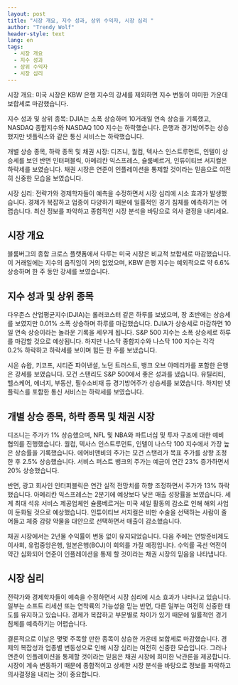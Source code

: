 ```yaml
---
layout: post
title: "시장 개요, 지수 성과, 상위 수익자, 시장 심리 "
author: "Trendy Wolf"
header-style: text
lang: en
tags:
  - 시장 개요
  - 지수 성과
  - 상위 수익자
  - 시장 심리
---
```


시장 개요: 미국 시장은 KBW 은행 지수의 강세를 제외하면 지수 변동이 미미한 가운데 보합세로 마감했습니다. 

지수 성과 및 상위 종목: DJIA는 소폭 상승하며 10거래일 연속 상승을 기록했고, NASDAQ 종합지수와 NASDAQ 100 지수는 하락했습니다. 은행과 경기방어주는 상승했지만 넷플릭스와 같은 통신 서비스는 하락했습니다. 

개별 상승 종목, 하락 종목 및 채권 시장: 디즈니, 퀄컴, 텍사스 인스트루먼트, 인텔이 상승세를 보인 반면 인터퍼블릭, 아메리칸 익스프레스, 슐룸베르거, 인튜이티브 서지컬은 하락세를 보였습니다. 채권 시장은 연준이 인플레이션을 통제할 것이라는 믿음으로 여전히 신중한 모습을 보였습니다. 

시장 심리: 전략가와 경제학자들이 예측을 수정하면서 시장 심리에 시소 효과가 발생했습니다. 경제가 복잡하고 업종이 다양하기 때문에 일률적인 경기 침체를 예측하기는 어렵습니다. 최신 정보를 파악하고 종합적인 시장 분석을 바탕으로 의사 결정을 내리세요. 

## 시장 개요

블룸버그의 종합 크로스 플랫폼에서 다루는 미국 시장은 비교적 보합세로 마감했습니다. 이 거래일에는 지수의 움직임이 거의 없었으며, KBW 은행 지수는 예외적으로 약 6.6% 상승하며 한 주 동안 강세를 보였습니다.  

## 지수 성과 및 상위 종목

다우존스 산업평균지수(DJIA)는 롤러코스터 같은 하루를 보냈으며, 장 초반에는 상승세를 보였지만 0.01% 소폭 상승하며 하루를 마감했습니다. DJIA가 상승세로 마감하면 10일 연속 상승이라는 놀라운 기록을 세우게 됩니다. S&P 500 지수는 소폭 상승세로 하루를 마감할 것으로 예상됩니다. 하지만 나스닥 종합지수와 나스닥 100 지수는 각각 0.2% 하락하고 하락세를 보이며 힘든 한 주를 보냈습니다. 

시온 슈왑, 키코프, 시티즌 파이낸셜, 노던 트러스트, 뱅크 오브 아메리카를 포함한 은행은 강세를 보였습니다. 모건 스탠리도 S&P 500에서 좋은 성과를 냈습니다. 유틸리티, 헬스케어, 에너지, 부동산, 필수소비재 등 경기방어주가 상승세를 보였습니다. 하지만 넷플릭스를 포함한 통신 서비스는 하락세를 보였습니다.  

## 개별 상승 종목, 하락 종목 및 채권 시장

디즈니는 주가가 1% 상승했으며, NFL 및 NBA와 파트너십 및 투자 구조에 대한 예비 협의를 진행했습니다. 퀄컴, 텍사스 인스트루먼트, 인텔이 나스닥 100 지수에서 가장 높은 상승률을 기록했습니다. 에어비앤비의 주가는 모건 스탠리가 목표 주가를 상향 조정한 후 2.5% 상승했습니다. 서비스 퍼스트 뱅크의 주가는 예금이 연간 23% 증가하면서 20% 상승했습니다. 

반면, 광고 회사인 인터퍼블릭은 연간 실적 전망치를 하향 조정하면서 주가가 13% 하락했습니다. 아메리칸 익스프레스는 2분기에 예상보다 낮은 매출 성장률을 보였습니다. 세계 최대 석유 서비스 제공업체인 슐룸베르거는 미국 셰일 활동의 감소로 인해 해외 사업이 둔화될 것으로 예상했습니다. 인튜이티브 서지컬은 비만 수술을 선택하는 사람이 줄어들고 체중 감량 약물을 대안으로 선택하면서 매출이 감소했습니다. 

채권 시장에서는 2년물 수익률이 변동 없이 유지되었습니다. 다음 주에는 연방준비제도이사회, 유럽중앙은행, 일본은행(BOJ)이 회의를 가질 예정입니다. 수익률 곡선 역전이 약간 심화되어 연준이 인플레이션을 통제 할 것이라는 채권 시장의 믿음을 나타냅니다.  

## 시장 심리

전략가와 경제학자들이 예측을 수정하면서 시장 심리에 시소 효과가 나타나고 있습니다. 일부는 소프트 리세션 또는 연착륙의 가능성을 믿는 반면, 다른 일부는 여전히 신중한 태도를 유지하고 있습니다. 경제가 복잡하고 부문별로 차이가 있기 때문에 일률적인 경기 침체를 예측하기는 어렵습니다.

결론적으로 이날은 몇몇 주목할 만한 종목이 상승한 가운데 보합세로 마감했습니다. 경제의 복잡성과 업종별 변동성으로 인해 시장 심리는 여전히 신중한 모습입니다. 그러나 연준이 인플레이션을 통제할 것이라는 믿음은 채권 시장에 희미한 낙관론을 제공합니다. 시장이 계속 변동하기 때문에 종합적이고 상세한 시장 분석을 바탕으로 정보를 파악하고 의사결정을 내리는 것이 중요합니다. 
